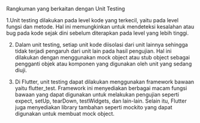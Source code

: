 Rangkuman yang berkaitan dengan Unit Testing

1.Unit testing dilakukan pada level kode yang terkecil, yaitu pada level fungsi dan metode. Hal ini memungkinkan untuk mendeteksi kesalahan atau bug pada kode sejak dini sebelum diterapkan pada level yang lebih tinggi.

2. Dalam unit testing, setiap unit kode diisolasi dari unit lainnya sehingga tidak terjadi pengaruh dari unit lain pada hasil pengujian. Hal ini dilakukan dengan menggunakan mock object atau stub object sebagai pengganti objek atau komponen yang digunakan oleh unit yang sedang diuji.

3. Di Flutter, unit testing dapat dilakukan menggunakan framework bawaan yaitu flutter_test. Framework ini menyediakan berbagai macam fungsi bawaan yang dapat digunakan untuk melakukan pengujian seperti expect, setUp, tearDown, testWidgets, dan lain-lain. Selain itu, Flutter juga menyediakan library tambahan seperti mockito yang dapat digunakan untuk membuat mock object.
